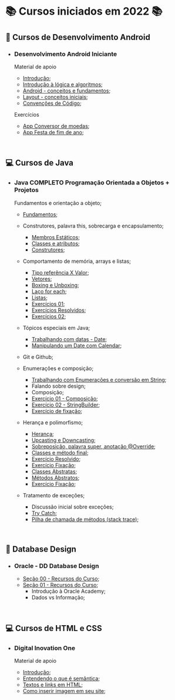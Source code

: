 # 📚 Cursos iniciados em 2022 📚

## **📱 Cursos de Desenvolvimento Android**

- ### **Desenvolvimento Android Iniciante**

  Material de apoio

  - [Introdução](/Android/CursoUdemyAndroidIniciante/Introducao/);
  - [Introdução à lógica e algoritmos](/Android/CursoUdemyAndroidIniciante/Introducao-a-logica/);
  - [Android - conceitos e fundamentos](/Android/CursoUdemyAndroidIniciante/Fundamentos/);
  - [Layout - conceitos iniciais](/Android/CursoUdemyAndroidIniciante/Layout-Conceitos-Iniciais/);
  - [Convenções de Código](/Android/CursoUdemyAndroidIniciante/App01ConversorDeMoedas/);
  
  Exercícios

  - [App Conversor de moedas](https://github.com/LuizMiguelSR/ConversorMoedas);
  - [App Festa de fim de ano](https://github.com/LuizMiguelSR/FestaFimDeAno);

&nbsp;

## **💻 Cursos de Java**

- ### **Java COMPLETO Programação Orientada a Objetos + Projetos**

  Fundamentos e orientação a objeto;

  - [Fundamentos](/Java/CursoUdemyJava/curso_programacao/);

  - Construtores, palavra this, sobrecarga e encapsulamento;

    - [Membros Estáticos](/Java/CursoUdemyJava/boxingEunboxing/);
    - [Classes e atributos](/Java/CursoUdemyJava/exerciciosClassesEAtributos/);
    - [Construtores](/Java/CursoUdemyJava/exercicios_contrutores/);

  - Comportamento de memória, arrays e listas;

    - [Tipo referência X Valor](/Java/CursoUdemyJava/tiposReferenciaTiposValor/);
    - [Vetores](/Java/CursoUdemyJava/vetores/);
    - [Boxing e Unboxing](/Java/CursoUdemyJava/boxingEunboxing/);
    - [Laço for each](/Java/CursoUdemyJava/lacoForEach/);
    - [Listas](/Java/CursoUdemyJava/listasParte02/);
    - [Exercícios 01](/Java/CursoUdemyJava/exerciciosListas/);
    - [Exercícios Resolvidos](/Java/CursoUdemyJava/exercicioResolvidoMatriz/);
    - [Exercícios 02](/Java/CursoUdemyJava/exerciciosMatrizes/);

  - Tópicos especiais em Java;

    - [Trabalhando com datas - Date](/Java/CursoUdemyJava/date/);
    - [Manipulando um Date com Calendar](/Java/CursoUdemyJava/calendar/);

  - Git e Github;

  - Enumerações e composição;

    - [Trabalhando com Enumerações e conversão em String](/Java/CursoUdemyJava/enumeracao/);
    - Falando sobre design;
    - Composição;
    - [Exercício 01 - Composição](/Java/CursoUdemyJava/compositionExercicio01/);
    - [Exercício 02 - StringBuilder](/Java/CursoUdemyJava/stringBuilderExercicio02/);
    - [Exercício de fixação](/Java/CursoUdemyJava/exercicioEnumComposition/);
  
  - Herança e polimorfismo;

    - [Herança](/Java/CursoUdemyJava/heranca/);
    - [Upcasting e Downcasting](/Java/CursoUdemyJava/heranca/);
    - [Sobreposição, palavra super, anotação @Override](/Java/CursoUdemyJava/heranca/);
    - [Classes e método final](/Java/CursoUdemyJava/heranca/);
    - [Exercício Resolvido](/Java/CursoUdemyJava/exercicioResolvidoHeranca/);
    - [Exercício Fixação](/Java/CursoUdemyJava/exercicioPolimorfismo/);
    - [Classes Abstratas](/Java/CursoUdemyJava/classesAbstratas/);
    - [Métodos Abstratos](/Java/CursoUdemyJava/metodosAbstratos/);
    - [Exercício Fixação](/Java/CursoUdemyJava/exercicioMetodosAbstratos/);
  
  - Tratamento de exceções;
    - Discussão inicial sobre exceções;
    - [Try Catch](/Java/CursoUdemyJava/tryCatch/);
    - [Pilha de chamada de métodos (stack trace)](/Java/CursoUdemyJava/tryCatch/);

&nbsp;

## **💾 Database Design**

- ### **Oracle - DD Database Design**

  - [Seção 00 - Recursos do Curso](/Java/DatabaseDesign/Secao00/);
  - [Seção 01 - Recursos do Curso](/Java/DatabaseDesign/Secao01/);
    - Introdução à Oracle Academy;
    - Dados vs Informação;

&nbsp;

## **💻 Cursos de HTML e CSS**

- ### **Digital Inovation One**

  Material de apoio

  - [Introdução](/HTMLeCSS/DigitalOne_HTML/index.html/);
  - [Entendendo o que é semântica](/HTMLeCSS/DigitalOne_HTML/index.html/);
  - [Textos e links em HTML](/HTMLeCSS/DigitalOne_HTML/index.html/);
  - [Como inserir imagem em seu site](/HTMLeCSS/DigitalOne_HTML/index.html/);
